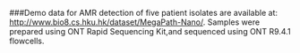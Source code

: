 ###Demo data for AMR detection of five patient isolates are available at: http://www.bio8.cs.hku.hk/dataset/MegaPath-Nano/. Samples were prepared using ONT Rapid Sequencing Kit,and sequenced using ONT R9.4.1 flowcells.
